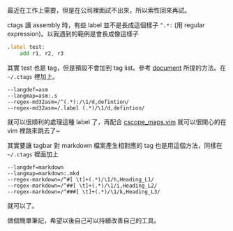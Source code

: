 <!--
.. link: 
.. description: 
.. tags: all
.. date: 2013/11/14 22:20:10
.. title: ctags add a user-defined language
.. slug: 20131114_ctags-add-a-user-defined-language
-->

最近在工作上需要，但是在公司裡面試不出來，所以索性回來再試。

ctags 讀 assembly 時，有些 label 並不是長成這個樣子 `^.*:` (用 regular expression)。以我遇到的範例是會長成像這樣子

```asm
.label test:
    add r1, r2, r3
``` 
        
其實 test 也是 tag，但是預設不會加到 tag list。參考 [document](http://ctags.sourceforge.net/EXTENDING.html) 所提的方法。在 `~/.ctags` 裡加上。

    --langdef=asm
    --langmap=asm:.s
    --regex-md32asm=/^(.*):/\1/d,defintion/
    --regex-md32asm=/.label (.*)/\1/d,defintion/
    
就可以很順利的處理這種 label 了，再配合 [cscope_maps.vim](http://cscope.sourceforge.net/cscope_maps.vim) 就可以很開心的在 vim 裡跳來跳去了~

其實要讓 tagbar 對 markdown 檔案產生相對應的 tag 也是用這個方法，同樣在 `~/.ctags` 裡面加上

```
--langdef=markdown
--langmap=markdown:.mkd
--regex-markdown=/^#[ \t]+(.*)/\1/h,Heading_L1/
--regex-markdown=/^##[ \t]+(.*)/\1/i,Heading_L2/
--regex-markdown=/^###[ \t]+(.*)/\1/k,Heading_L3/
```
就可以了。

做個簡單筆記，希望以後自己可以持續改善自己的工具。